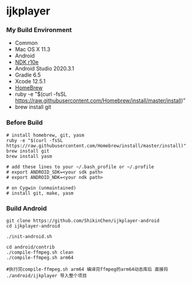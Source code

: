 # ijkplayer

### My Build Environment
- Common
 - Mac OS X 11.3
- Android
 - [NDK r10e](http://developer.android.com/tools/sdk/ndk/index.html)
 - Android Studio 2020.3.1
 - Gradle 6.5
 - Xcode 12.5.1
- [HomeBrew](http://brew.sh)
 - ruby -e "$(curl -fsSL https://raw.githubusercontent.com/Homebrew/install/master/install)"
 - brew install git


### Before Build
```
# install homebrew, git, yasm
ruby -e "$(curl -fsSL https://raw.githubusercontent.com/Homebrew/install/master/install)"
brew install git
brew install yasm

# add these lines to your ~/.bash_profile or ~/.profile
# export ANDROID_SDK=<your sdk path>
# export ANDROID_NDK=<your ndk path>

# on Cygwin (unmaintained)
# install git, make, yasm
```

### Build Android
```
git clone https://github.com/ShikinChen/ijkplayer-android
cd ijkplayer-android

./init-android.sh

cd android/contrib
./compile-ffmpeg.sh clean
./compile-ffmpeg.sh arm64 

#执行完compile-ffmpeg.sh arm64 编译完ffmpeg的arm64动态库后 直接将 ./android/ijkplayer 导入整个项目

```


